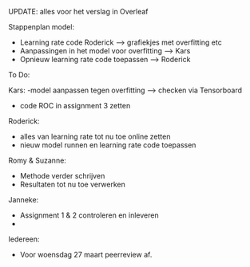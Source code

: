 UPDATE: alles voor het verslag in Overleaf

Stappenplan model:
- Learning rate code Roderick --> grafiekjes met overfitting etc
- Aanpassingen in het model voor overfitting --> Kars
- Opnieuw learning rate code toepassen --> Roderick

To Do:

Kars:
-model aanpassen tegen overfitting --> checken via Tensorboard
- code ROC in assignment 3 zetten

Roderick:
- alles van learning rate tot nu toe online zetten
- nieuw model runnen en learning rate code toepassen


Romy & Suzanne:
- Methode verder schrijven
- Resultaten tot nu toe verwerken

Janneke:
- Assignment 1 & 2 controleren en inleveren 
-

Iedereen:
- Voor woensdag 27 maart peerreview af.
